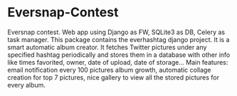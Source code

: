 # Eversnap-Contest
Eversnap contest. Web app using Django as FW, SQLite3 as DB, Celery as task manager. This package contains the everhashtag django project. It is a smart automatic album creator. It fetches Twitter pictures under any specified hashtag periodically and stores them in a database with other info like times favorited, owner, date of upload, date of storage... Main features: email notification every 100 pictures album growth, automatic collage creation for top 7 pictures, nice gallery to view all the stored pictures for every album.
